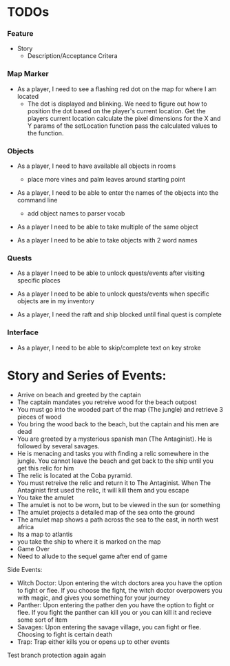 # TODOs

### Feature
- Story
    - Description/Acceptance Critera

 ### Map Marker
- As a player, I need to see a flashing red dot on the map for where I am located
    - The dot is displayed and blinking. We need to figure out how to position the dot based on the player's current location. 
    Get the players current location
    calculate the pixel dimensions for the X and Y params of the setLocation function
    pass the calculated values to the function.

### Objects
- As a player, I need to have available all objects in rooms
    - place more vines and palm leaves around starting point

- As a player, I need to be able to enter the names of the objects into the command line
    - add object names to parser vocab

- As a player I need to be able to take multiple of the same object

- As a player I need to be able to take objects with 2 word names

### Quests
- As a player I need to be able to unlock quests/events after visiting specific places

- As a player I need to be able to unlock quests/events when specific objects are in my inventory

- As a player, I need the raft and ship blocked until final quest is complete

### Interface
- As a player, I need to be able to skip/complete text on key stroke



# Story and Series of Events:

- Arrive on beach and greeted by the captain
- The captain mandates you retreive wood for the beach outpost
- You must go into the wooded part of the map (The jungle) and retrieve 3 pieces of wood
- You bring the wood back to the beach, but the captain and his men are dead
- You are greeted by a mysterious spanish man (The Antaginist). He is followed by several savages.
- He is menacing and tasks you with finding a relic somewhere in the jungle. You cannot leave the beach and get back to the ship until you get this relic for him
- The relic is located at the Coba pyramid.
-  You must retreive the relic and return it to The Antaginist. When The Antaginist first used the relic, it will kill them and you escape
- You take the amulet
- The amulet is not to be worn, but to be viewed in the sun (or something
- The amulet projects a detailed map of the sea onto the ground
- The amulet map shows a path across the sea to the east, in north west africa
- Its a map to atlantis
- you take the ship to where it is marked on the map
- Game Over
- Need to allude to the sequel game after end of game

Side Events:
- Witch Doctor: Upon entering the witch doctors area you have the option to fight or flee. If you choose the fight, the witch doctor overpowers you with magic, and gives you something for your journey
- Panther: Upon entering the pather den you have the option to fight or flee. If you fight the panther can kill you or you can kill it and recieve some sort of item
- Savages: Upon entering the savage village, you can fight or flee. Choosing to fight is certain death
- Trap: Trap either kills you or opens up to other events

Test branch protection again again